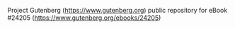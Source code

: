 Project Gutenberg (https://www.gutenberg.org) public repository for eBook #24205 (https://www.gutenberg.org/ebooks/24205)
